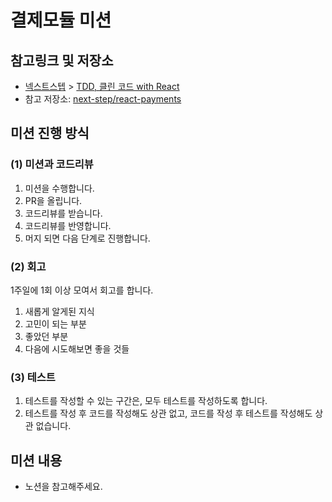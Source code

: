 # 결제모듈 미션

## 참고링크 및 저장소

- [넥스트스텝](https://edu.nextstep.camp/) > [TDD, 클린 코드 with React](https://edu.nextstep.camp/c/QoTvUh4y)
- 참고 저장소: [next-step/react-payments](https://github.com/next-step/react-payments)

## 미션 진행 방식

### (1) 미션과 코드리뷰

1. 미션을 수행합니다.
2. PR을 올립니다.
3. 코드리뷰를 받습니다.
4. 코드리뷰를 반영합니다.
5. 머지 되면 다음 단계로 진행합니다.

### (2) 회고

1주일에 1회 이상 모여서 회고를 합니다.

1. 새롭게 알게된 지식
2. 고민이 되는 부분
3. 좋았던 부분
4. 다음에 시도해보면 좋을 것들

### (3) 테스트

1. 테스트를 작성할 수 있는 구간은, 모두 테스트를 작성하도록 합니다.
2. 테스트를 작성 후 코드를 작성해도 상관 없고, 코드를 작성 후 테스트를 작성해도 상관 없습니다.

## 미션 내용

- 노션을 참고해주세요.
